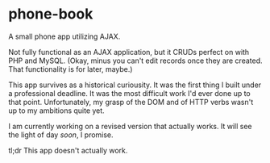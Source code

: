 # phone-book
A small phone app utilizing AJAX.

Not fully functional as an AJAX application, but it CRUDs perfect on with PHP and MySQL. (Okay, minus you can't edit records once they are created. That functionality is for later, maybe.)

This app survives as a historical curiousity. It was the first thing I built under a professional deadline. It was the most difficult work I'd ever done up to that point. Unfortunately, my grasp of the DOM and of HTTP verbs wasn't up to my ambitions quite yet.

I am currently working on a revised version that actually works. It will see the light of day _soon_, I promise.

tl;dr This app doesn't actually work.

